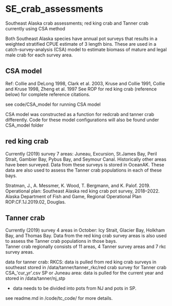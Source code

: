 # SE_crab_assessments
Southeast Alaska crab assessments; red king crab and Tanner crab currently using CSA method

Both Southeast Alaska species have annual pot surveys that results in a weighted stratified CPUE estimate of 3 length bins.  These are used in a catch-survey-analysis (CSA) model to estimate biomass of mature and legal male crab for each survey area.

## CSA model
Ref: Collie and DeLong 1998, Clark et al. 2003, Kruse and Collie 1991, Collie and Kruse 1998, Zheng et al. 1997
See ROP for red king crab (reference below) for complete reference citations.

see code/CSA_model for running CSA model

CSA model was constructed as a function for redcrab and tanner crab differently. Code for these model configurations will also be found under CSA_model folder

## red king crab 
Currently (2019) survey 7 areas: Juneau, Excursion, St.James Bay, Peril Strait, Gambier Bay, Pybus Bay, and Seymour Canal.
Historically other areas have been surveyed.
Data from these surveys is stored in OceanAK.
These data are also used to assess the Tanner crab populations in each of these bays. 


Stratman, J., A. Messmer, K. Wood, T. Bergmann, and K. Palof. 2019. Operational plan: Southeast Alaska red
king crab pot survey, 2018–2022. Alaska Department of Fish and Game, Regional Operational Plan
ROP.CF.1J.2019.02, Douglas.

## Tanner crab
Currently (2019) survey 4 areas in October: Icy Strait, Glacier Bay, Holkham Bay, and Thomas Bay. 
Data from the red king crab survey areas is also used to assess the Tanner crab populations in those bays.  
Tanner crab regionally consists of 11 areas, 4 Tanner survey areas and 7 rkc survey areas. 

data for tanner crab:
RKCS: data is pulled from red king crab surveys in southeast stored in /data/tanner/tanner_rkc/red crab survey for Tanner crab CSA_'cur_yr'.csv
SP or Juneau area: data is pulled for the current year and stored in /data/tanner/nj_stp
- data needs to be divided into pots from NJ and pots in SP. 

see readme.md in /code/tc_code/ for more details.

